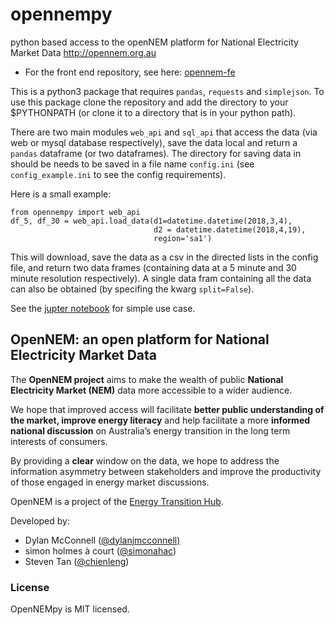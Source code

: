 # opennempy
python based access to the openNEM platform for National Electricity Market Data http://opennem.org.au

* For the front end repository, see here: [opennem-fe](https://github.com/chienleng/opennem-fe)

This is a python3 package that requires `pandas`, `requests` and `simplejson`.  To use this package clone the repository and add the directory to your $PYTHONPATH  (or clone it to a directory that is in your python path).  

There are two main modules `web_api` and `sql_api` that access the data (via web or mysql database respectively), save the data local and return a `pandas` dataframe (or two dataframes).  The directory for saving data in should be needs to be saved in a file name `config.ini` (see `config_example.ini` to see the config requirements).

Here is a small example:
```
from opennempy import web_api
df_5, df_30 = web_api.load_data(d1=datetime.datetime(2018,3,4), 
                                d2 = datetime.datetime(2018,4,19), 
                                region='sa1')
```
This will download, save the data as a csv in the directed lists in the config file, and return two data frames (containing data at a 5 minute and 30 minute resolution respectively). A single data fram containing all the data can also be obtained (by specifing the kwarg `split=False`). 

See the [jupter notebook](https://github.com/dylanjmcconnell/opennempy/blob/master/example.ipynb) for simple use case. 

## OpenNEM: an open platform for National Electricity Market Data
The **OpenNEM project** aims to make the wealth of public **National Electricity Market (NEM)** data more accessible to a wider audience.

We hope that improved access will facilitate **better public understanding of the market, improve energy literacy** and help facilitate a more **informed national discussion** on Australia’s energy transition in the long term interests of consumers.

By providing a **clear** window on the data, we hope to address the information asymmetry between stakeholders and improve the productivity of those engaged in energy market discussions.

OpenNEM is a project of the [Energy Transition Hub](http://energy-transition-hub.org/).

Developed by:

* Dylan McConnell ([@dylanjmcconnell)](https://twitter.com/dylanjmcconnell)
* simon holmes à court ([@simonahac](https://twitter.com/simonahac))
* Steven Tan ([@chienleng](https://twitter.com/chienleng)) 

### License
OpenNEMpy is MIT licensed.
